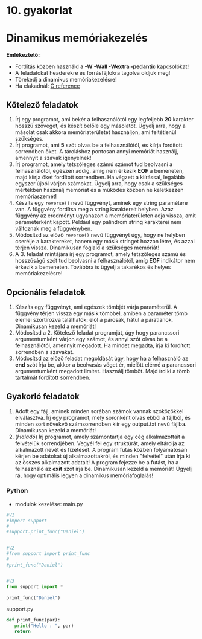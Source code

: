 # 10. gyakorlat
# Dinamikus memóriakezelés

**Emlékeztető:**
- Fordítás közben használd a **-W -Wall -Wextra -pedantic** kapcsolókat!
- A feladatokat headerekre és forrásfájlokra tagolva oldjuk meg!
- Törekedj a dinamikus memóriakezelésre!
- Ha elakadnál: [C reference](https://en.cppreference.com/w/c)

## Kötelező feladatok
1. Írj egy programot, ami bekér a felhasználótól egy legfeljebb **20** karakter hosszú szöveget, és készít belőle egy másolatot. Ügyelj arra, hogy a másolat csak akkora memóriaterületet használjon, ami feltétlenül szükséges.
2. Írj programot, ami **5** szót olvas be a felhasználótól, és kiírja fordított sorrendben őket. A tároláshoz pontosan annyi memóriát használj, amennyit a szavak igényelnek!
3. Írj programot, amely tetszőleges számú számot tud beolvasni a felhasználótól, egészen addig, amíg nem érkezik **EOF** a bemeneten, majd kiírja őket fordított sorrendben. Ha végzett a kiírással, legalább egyszer újból várjon számokat. Ügyelj arra, hogy csak a szükséges mértékben használj memóriát és a működés közben ne keletkezzen memóriaszemét!
4. Készíts egy `reverse()` nevű függvényt, aminek egy string paramétere van. A függvény fordítsa meg a string karaktereit helyben. Azaz függvény az eredményt ugyanazon a memóriaterületen adja vissza, amit paraméterként kapott. Például egy palindrom string karakterei nem változnak meg a függvényben.
5. Módosítsd az előző `reverse()` nevű függvényt úgy, hogy ne helyben cserélje a karaktereket, hanem egy másik stringet hozzon létre, és azzal térjen vissza. Dinamikusan foglald a szükséges memóriát!
6. A 3. feladat mintájára írj egy programot, amely tetszőleges számú és hosszúságú szót tud beolvasni a felhasználótól, amíg **EOF** indikátor nem érkezik a bemeneten. Továbbra is ügyelj a takarékos és helyes memóriakezelésre!

## Opcionális feladatok
1. Készíts egy függvényt, ami egészek tömbjét várja paraméterül. A függvény térjen vissza egy másik tömbbel, amiben a paraméter tömb elemei szortírozva találhatók: elöl a párosak, hátul a páratlanok. Dinamikusan kezeld a memóriát!
2. Módosítsd a 2. Kötelező feladat programját, úgy hogy parancssori argumentumként várjon egy számot, és annyi szót olvas be a felhasználótól, amennyit megadott. Ha mindet megadta, írja ki fordított sorrendben a szavakat.
3. Módosítsd az előző feladat megoldását úgy, hogy ha a felhasználó az **end** szót írja be, akkor a beolvasás véget ér, mielőtt elérné a parancssori argumentumként megadott limitet. Használj tömböt. Majd írd ki a tömb tartalmát fordított sorrendben.

## Gyakorló feladatok
1. Adott egy fájl, aminek minden sorában számok vannak szóközökkel elválasztva. Írj egy programot, mely soronként olvas ebből a fájlból, és minden sort növekvő számsorrendben kiír egy output.txt nevű fájlba. Dinamikusan kezeld a memóriát!
2. (*Haladó*) Írj programot, amely számontartja egy cég alkalmazottait a felvételük sorrendjében. Vegyél fel egy struktúrát, amely eltárolja az alkalmazott nevét és fizetését. A program futás közben folyamatosan kérjen be adatokat új alkalmazottakról, és minden "felvétel" után írja ki az összes alkalmazott adatait! A program fejezze be a futást, ha a felhasználó az **exit** szót írja be. Dinamikusan kezeld a memóriát! Ügyelj rá, hogy optimális legyen a dinamikus memóriafoglalás!

### Python
- modulok kezelése: 
main.py
```py
#V1
#import support
#
#support.print_func("Daniel")


#V2
#from support import print_func
#
#print_func("Daniel")


#V3
from support import *

print_func("Daniel")
```

support.py
```py
def print_func(par):
   print("Hello : ", par)
   return
```